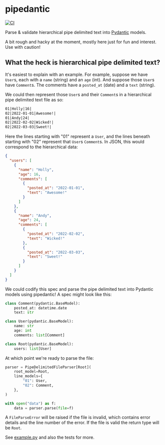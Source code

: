 # pipedantic

[![CI](https://github.com/Peter554/pipedantic/actions/workflows/ci.yml/badge.svg)](https://github.com/Peter554/pipedantic/actions/workflows/ci.yml)

Parse & validate hierarchical pipe delimited text into [Pydantic](https://github.com/pydantic/pydantic) models.

A bit rough and hacky at the moment, mostly here just for fun and interest. Use with caution!

## What the heck is hierarchical pipe delimited text?

It's easiest to explain with an example. For example, suppose we have `User`s, each with a `name` (string) and an `age` (int). 
And suppose those `User`s have `Comment`s. The comments have a `posted_at` (date) and a `text` (string).

We could then represent those `User`s and their `Comment`s in a hierarchical pipe delimited text file as so:

```txt
01|Holly|16|
02|2022-01-01|Awesome!|
01|Andy|24|
02|2022-02-02|Wicked!|
02|2022-03-03|Sweet!|
```

Here the lines starting with "01" represent a `User`, and the lines beneath starting with "02" represent that `User`s `Comment`s.
In JSON, this would correspond to the hierarchical data:

```json
{
  "users": [
    {
      "name": "Holly",
      "age": 16,
      "comments": [
        {
          "posted_at": "2022-01-01",
          "text": "Awesome!"
        }
      ]
    },
    {
      "name": "Andy",
      "age": 24,
      "comments": [
        {
          "posted_at": "2022-02-02",
          "text": "Wicked!"
        },
        {
          "posted_at": "2022-03-03",
          "text": "Sweet!"
        }
      ]
    }
  ]
}
```

We could codify this spec and parse the pipe delimited text into Pydantic models using pipedantic!
A spec might look like this:

```py
class Comment(pydantic.BaseModel):
    posted_at: datetime.date
    text: str

class User(pydantic.BaseModel):
    name: str
    age: int
    comments: list[Comment]

class Root(pydantic.BaseModel):
    users: list[User]
```

At which point we're ready to parse the file:

```py
parser = PipeDelimitedFileParser[Root](
    root_model=Root,
    line_models={
        "01": User,
        "02": Comment,
    },
)

with open("data") as f:
    data = parser.parse(file=f)
```

A `FileParseError` will be raised if the file is invalid, which contains error details and the line number of the error.
If the file is valid the return type will be `Root`. 

See [example.py](/example.py) and also the tests for more.
